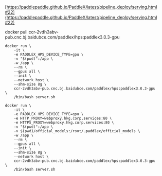 [https://paddlepaddle.github.io/PaddleX/latest/pipeline_deploy/serving.html#22](https://paddlepaddle.github.io/PaddleX/latest/pipeline_deploy/serving.html#22)

docker pull ccr-2vdh3abv-pub.cnc.bj.baidubce.com/paddlex/hps:paddlex3.0.3-gpu

```shell
docker run \
    -it \
    -e PADDLEX_HPS_DEVICE_TYPE=gpu \
    -v "$(pwd)":/app \
    -w /app \
    --rm \
    --gpus all \
    --init \
    --network host \
    --shm-size 8g \
    ccr-2vdh3abv-pub.cnc.bj.baidubce.com/paddlex/hps:paddlex3.0.3-gpu \
    /bin/bash server.sh
```

```shell
docker run \
    -it \
    -e PADDLEX_HPS_DEVICE_TYPE=gpu \
    -e HTTP_PROXY=webproxy.hkg.corp.services:80 \
    -e HTTPS_PROXY=webproxy.hkg.corp.services:80 \
    -v "$(pwd)":/app \
    -v $(pwd)/official_models:/root/.paddlex/official_models \
    -w /app \
    --rm \
    --gpus all \
    --init \
    --shm-size 8g \
    --network host \
    ccr-2vdh3abv-pub.cnc.bj.baidubce.com/paddlex/hps:paddlex3.0.3-gpu \
    /bin/bash server.sh
```
